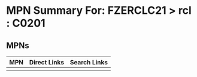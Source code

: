 



# MPN Summary For: FZERCLC21 > rcl : C0201

## MPNs
  

|MPN|Direct Links|Search Links|
| :--- | :--- | :--- |
||||
